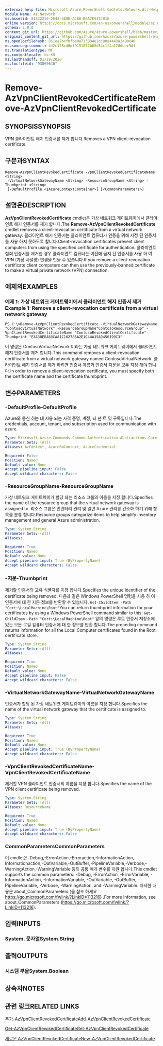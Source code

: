 ```yaml
---
external help file: Microsoft.Azure.PowerShell.Cmdlets.Network.dll-Help.xml
Module Name: Az.Network
ms.assetid: 818C2250-DE43-409E-AC68-B4A7E945401E
online version: https://docs.microsoft.com/en-us/powershell/module/az.network/remove-azvpnclientrevokedcertificate
schema: 2.0.0
content_git_url: https://github.com/Azure/azure-powershell/blob/master/src/Network/Network/help/Remove-AzVpnClientRevokedCertificate.md
original_content_git_url: https://github.com/Azure/azure-powershell/blob/master/src/Network/Network/help/Remove-AzVpnClientRevokedCertificate.md
ms.openlocfilehash: 861ea7bcfbfbe8a713934e2dc80a4448a2a98c48
ms.sourcegitcommit: 4d2c178cd6df9151877b08d54c1f4a228dbec9d1
ms.translationtype: MT
ms.contentlocale: ko-KR
ms.lasthandoff: 01/29/2020
ms.locfileid: "93869646"
---
```

# <span data-ttu-id="f08c5-101">Remove-AzVpnClientRevokedCertificate</span><span class="sxs-lookup"><span data-stu-id="f08c5-101">Remove-AzVpnClientRevokedCertificate</span></span>

## <span data-ttu-id="f08c5-102">SYNOPSIS</span><span class="sxs-lookup"><span data-stu-id="f08c5-102">SYNOPSIS</span></span>
<span data-ttu-id="f08c5-103">VPN 클라이언트 해지 인증서를 제거 합니다.</span><span class="sxs-lookup"><span data-stu-id="f08c5-103">Removes a VPN client-revocation certificate.</span></span>

## <span data-ttu-id="f08c5-104">구문과</span><span class="sxs-lookup"><span data-stu-id="f08c5-104">SYNTAX</span></span>

```
Remove-AzVpnClientRevokedCertificate -VpnClientRevokedCertificateName <String>
 -VirtualNetworkGatewayName <String> -ResourceGroupName <String> -Thumbprint <String>
 [-DefaultProfile <IAzureContextContainer>] [<CommonParameters>]
```

## <span data-ttu-id="f08c5-105">설명은</span><span class="sxs-lookup"><span data-stu-id="f08c5-105">DESCRIPTION</span></span>
<span data-ttu-id="f08c5-106">**AzVpnClientRevokedCertificate** cmdlet은 가상 네트워크 게이트웨이에서 클라이언트 해지 인증서를 제거 합니다.</span><span class="sxs-lookup"><span data-stu-id="f08c5-106">The **Remove-AzVpnClientRevokedCertificate** cmdlet removes a client-revocation certificate from a virtual network gateway.</span></span>
<span data-ttu-id="f08c5-107">클라이언트 해지 인증서는 클라이언트 컴퓨터가 인증을 위해 지정 된 인증서를 사용 하지 못하도록 합니다.</span><span class="sxs-lookup"><span data-stu-id="f08c5-107">Client-revocation certificates prevent client computers from using the specified certificate for authentication.</span></span>
<span data-ttu-id="f08c5-108">클라이언트 철회 인증서를 제거한 경우 클라이언트 컴퓨터는 이전에 금지 된 인증서를 사용 하 여 VPN (가상 사설망) 연결을 만들 수 있습니다.</span><span class="sxs-lookup"><span data-stu-id="f08c5-108">If you remove a client-revocation certificate client computers can then use the previously-banned certificate to make a virtual private network (VPN) connection.</span></span>

## <span data-ttu-id="f08c5-109">예제의</span><span class="sxs-lookup"><span data-stu-id="f08c5-109">EXAMPLES</span></span>

### <span data-ttu-id="f08c5-110">예제 1: 가상 네트워크 게이트웨이에서 클라이언트 해지 인증서 제거</span><span class="sxs-lookup"><span data-stu-id="f08c5-110">Example 1: Remove a client-revocation certificate from a virtual network gateway</span></span>
```
PS C:\>Remove-AzVpnClientRevokedCertificate -VirtualNetworkGatewayName "ContosoVirtualNetwork" -ResourceGroupName"ContosoResourceGroup" -VpnClientRevokedCertificateName "ContosoRevokedClientCertificate"-Thumbprint "E3A38EBA60CAA1C162785A2E1C44A15AD450199C3"
```

<span data-ttu-id="f08c5-111">이 명령은 ContosoVirtualNetwork 이라는 가상 네트워크 게이트웨이에서 클라이언트 해지 인증서를 제거 합니다.</span><span class="sxs-lookup"><span data-stu-id="f08c5-111">This command removes a client-revocation certificate from a virtual network gateway named ContosoVirtualNetwork.</span></span>
<span data-ttu-id="f08c5-112">클라이언트 해지 인증서를 제거 하려면 인증서 이름과 인증서 지문을 모두 지정 해야 합니다.</span><span class="sxs-lookup"><span data-stu-id="f08c5-112">In order to remove a client-revocation certificate, you must specify both the certificate name and the certificate thumbprint.</span></span>

## <span data-ttu-id="f08c5-113">변수</span><span class="sxs-lookup"><span data-stu-id="f08c5-113">PARAMETERS</span></span>

### <span data-ttu-id="f08c5-114">-DefaultProfile</span><span class="sxs-lookup"><span data-stu-id="f08c5-114">-DefaultProfile</span></span>
<span data-ttu-id="f08c5-115">Azure와 통신 하는 데 사용 되는 자격 증명, 계정, 테 넌 트 및 구독입니다.</span><span class="sxs-lookup"><span data-stu-id="f08c5-115">The credentials, account, tenant, and subscription used for communication with azure.</span></span>

```yaml
Type: Microsoft.Azure.Commands.Common.Authentication.Abstractions.Core.IAzureContextContainer
Parameter Sets: (All)
Aliases: AzContext, AzureRmContext, AzureCredential

Required: False
Position: Named
Default value: None
Accept pipeline input: False
Accept wildcard characters: False
```

### <span data-ttu-id="f08c5-116">-ResourceGroupName</span><span class="sxs-lookup"><span data-stu-id="f08c5-116">-ResourceGroupName</span></span>
<span data-ttu-id="f08c5-117">가상 네트워크 게이트웨이가 할당 되는 리소스 그룹의 이름을 지정 합니다.</span><span class="sxs-lookup"><span data-stu-id="f08c5-117">Specifies the name of the resource group that the virtual network gateway is assigned to.</span></span>
<span data-ttu-id="f08c5-118">리소스 그룹은 인벤터리 관리 및 일반 Azure 관리를 간소화 하기 위해 항목을 분류 합니다.</span><span class="sxs-lookup"><span data-stu-id="f08c5-118">Resource groups categorize items to help simplify inventory management and general Azure administration.</span></span>

```yaml
Type: System.String
Parameter Sets: (All)
Aliases:

Required: True
Position: Named
Default value: None
Accept pipeline input: True (ByPropertyName)
Accept wildcard characters: False
```

### <span data-ttu-id="f08c5-119">-지문</span><span class="sxs-lookup"><span data-stu-id="f08c5-119">-Thumbprint</span></span>
<span data-ttu-id="f08c5-120">제거할 인증서의 고유 식별자를 지정 합니다.</span><span class="sxs-lookup"><span data-stu-id="f08c5-120">Specifies the unique identifier of the certificate being removed.</span></span>
<span data-ttu-id="f08c5-121">다음과 같은 Windows PowerShell 명령을 사용 하 여 인증서에 대 한 지문 정보를 반환할 수 있습니다. `Get-ChildItem -Path "Cert:\LocalMachine\Root"`</span><span class="sxs-lookup"><span data-stu-id="f08c5-121">You can return thumbprint information for your certificates by using a Windows PowerShell command similar to this: `Get-ChildItem -Path "Cert:\LocalMachine\Root"`</span></span>
<span data-ttu-id="f08c5-122">앞의 명령은 루트 인증서 저장소에 있는 모든 로컬 컴퓨터 인증서에 대 한 정보를 반환 합니다.</span><span class="sxs-lookup"><span data-stu-id="f08c5-122">The preceding command returns information for all the Local Computer certificates found in the Root certificate store.</span></span>

```yaml
Type: System.String
Parameter Sets: (All)
Aliases:

Required: True
Position: Named
Default value: None
Accept pipeline input: False
Accept wildcard characters: False
```

### <span data-ttu-id="f08c5-123">-VirtualNetworkGatewayName</span><span class="sxs-lookup"><span data-stu-id="f08c5-123">-VirtualNetworkGatewayName</span></span>
<span data-ttu-id="f08c5-124">인증서가 할당 된 가상 네트워크 게이트웨이의 이름을 지정 합니다.</span><span class="sxs-lookup"><span data-stu-id="f08c5-124">Specifies the name of the virtual network gateway that the certificate is assigned to.</span></span>

```yaml
Type: System.String
Parameter Sets: (All)
Aliases:

Required: True
Position: Named
Default value: None
Accept pipeline input: True (ByPropertyName)
Accept wildcard characters: False
```

### <span data-ttu-id="f08c5-125">-VpnClientRevokedCertificateName</span><span class="sxs-lookup"><span data-stu-id="f08c5-125">-VpnClientRevokedCertificateName</span></span>
<span data-ttu-id="f08c5-126">제거할 VPN 클라이언트 인증서의 이름을 지정 합니다.</span><span class="sxs-lookup"><span data-stu-id="f08c5-126">Specifies the name of the VPN client certificate being removed.</span></span>

```yaml
Type: System.String
Parameter Sets: (All)
Aliases: ResourceName

Required: True
Position: Named
Default value: None
Accept pipeline input: True (ByPropertyName)
Accept wildcard characters: False
```

### <span data-ttu-id="f08c5-127">CommonParameters</span><span class="sxs-lookup"><span data-stu-id="f08c5-127">CommonParameters</span></span>
<span data-ttu-id="f08c5-128">이 cmdlet은-Debug,-ErrorAction,-Erroraction,-InformationAction,-Informationaction,-OutVariable,-OutBuffer,-PipelineVariable,-Verbose,-WarningAction,-WarningVariable 등의 공통 매개 변수를 지원 합니다.</span><span class="sxs-lookup"><span data-stu-id="f08c5-128">This cmdlet supports the common parameters: -Debug, -ErrorAction, -ErrorVariable, -InformationAction, -InformationVariable, -OutVariable, -OutBuffer, -PipelineVariable, -Verbose, -WarningAction, and -WarningVariable.</span></span> <span data-ttu-id="f08c5-129">자세한 내용은 about_CommonParameters (을 참조 하세요 https://go.microsoft.com/fwlink/?LinkID=113216) .</span><span class="sxs-lookup"><span data-stu-id="f08c5-129">For more information, see about_CommonParameters (https://go.microsoft.com/fwlink/?LinkID=113216).</span></span>

## <span data-ttu-id="f08c5-130">입력</span><span class="sxs-lookup"><span data-stu-id="f08c5-130">INPUTS</span></span>

### <span data-ttu-id="f08c5-131">System. 문자열</span><span class="sxs-lookup"><span data-stu-id="f08c5-131">System.String</span></span>

## <span data-ttu-id="f08c5-132">출력</span><span class="sxs-lookup"><span data-stu-id="f08c5-132">OUTPUTS</span></span>

### <span data-ttu-id="f08c5-133">시스템 부울</span><span class="sxs-lookup"><span data-stu-id="f08c5-133">System.Boolean</span></span>

## <span data-ttu-id="f08c5-134">상속자</span><span class="sxs-lookup"><span data-stu-id="f08c5-134">NOTES</span></span>

## <span data-ttu-id="f08c5-135">관련 링크</span><span class="sxs-lookup"><span data-stu-id="f08c5-135">RELATED LINKS</span></span>

[<span data-ttu-id="f08c5-136">추가-AzVpnClientRevokedCertificate</span><span class="sxs-lookup"><span data-stu-id="f08c5-136">Add-AzVpnClientRevokedCertificate</span></span>](./Add-AzVpnClientRevokedCertificate.md)

[<span data-ttu-id="f08c5-137">Get-AzVpnClientRevokedCertificate</span><span class="sxs-lookup"><span data-stu-id="f08c5-137">Get-AzVpnClientRevokedCertificate</span></span>](./Get-AzVpnClientRevokedCertificate.md)

[<span data-ttu-id="f08c5-138">새로운 AzVpnClientRevokedCertificate</span><span class="sxs-lookup"><span data-stu-id="f08c5-138">New-AzVpnClientRevokedCertificate</span></span>](./New-AzVpnClientRevokedCertificate.md)


